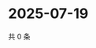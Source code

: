 # 2025-07-19

共 0 条

<!-- BEGIN ZHIHUVIDEO -->
<!-- 最后更新时间 Sat Jul 19 2025 02:16:40 GMT+0800 (China Standard Time) -->

<!-- END ZHIHUVIDEO -->
